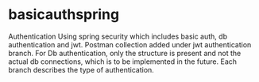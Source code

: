 # basicauthspring
Authentication Using spring security which includes basic auth, db authentication and jwt. Postman collection added under jwt authentication branch. For Db authentication, only the structure is present and not the actual db connections, which is to be implemented in the future. 
Each branch describes the type of authentication. 
